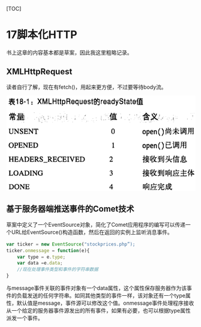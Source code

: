 [TOC]

# 17脚本化HTTP

书上这章的内容基本都是草案，因此我这里粗略记录。

## XMLHttpRequest

读者自行了解，现在有fetch()，用起来更方便，不过要等待body流。

![image-20230304141404809](assets/image-20230304141404809.png)

## 基于服务器端推送事件的Comet技术

草案中定义了一个EventSource对象，简化了Comet应用程序的编写可以传递一个URL给EventSource()构造函数，然后在返回的实例上监听消息事件。

```js
var ticker = new EventSource("stockprices.php”);
ticker.onmessage = function(e){
	var type = e.type;
	var data =e.data;
	//现在处理事件类型和事件的字符串数据
}
```

与message事件关联的事件对象有一个data属性，这个属性保存服务器作为该事件的负载发送的任何字符串。如同其他类型的事件一样，该对象还有一个type属性，默认值是message，事件源可以修改这个值。onmessage事件处理程序接收从一个给定的服务器事件源发出的所有事件，如果有必要，也可以根据type属性派发一个事件。